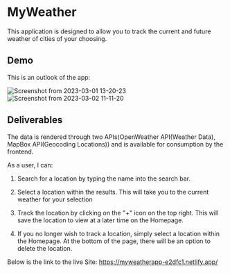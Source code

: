# MyWeather

This application is designed to allow you to track the current and future weather of cities of your choosing.

## Demo

This is an outlook of the app:

![Screenshot from 2023-03-01 13-20-23](https://user-images.githubusercontent.com/110089177/222365537-37d16158-7ba5-4bbe-b03e-eb032b55f90b.png)
![Screenshot from 2023-03-02 11-11-20](https://user-images.githubusercontent.com/110089177/222369849-5471d33f-67c2-4d38-a527-cee9a1937022.png)


## Deliverables

The data is rendered through two APIs(OpenWeather API(Weather Data), MapBox API(Geocoding Locations)) and is available for consumption by the frontend.

As a user, I can:

1. Search for a location by typing the name into the search bar.
   
2. Select a location within the results. This will take you to the current weather for your selection

3. Track the location by clicking on the "+" icon on the top right. This will save the location to view at a later time on the Homepage.
   
4. If you no longer wish to track a location, simply select a location within the Homepage. At the bottom of the page, there will be an option to delete the location.

Below is the link to the live Site: https://myweatherapp-e2dfc1.netlify.app/

